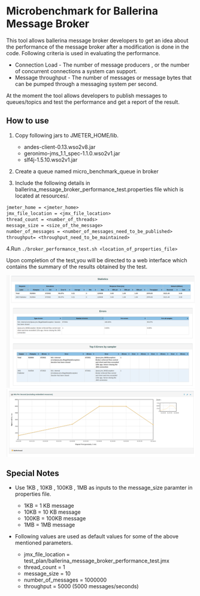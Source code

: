 # Microbenchmark for Ballerina Message Broker

This tool allows ballerina message broker developers to get an idea about the performance of the message broker after a modification is done in the code. Following criteria is used in evaluating the performance.

- Connection Load  - The number of message producers , or the number of concurrent connections a system can support.
- Message throughput - The number of messages or message bytes that can be pumped through a messaging system per second.

At the moment the tool allows developers to publish messages to queues/topics and test the performance and get a report of the result.

## How to use 

1. Copy following jars to JMETER_HOME/lib.

    - andes-client-0.13.wso2v8.jar
    - geronimo-jms_1.1_spec-1.1.0.wso2v1.jar
    - slf4j-1.5.10.wso2v1.jar

2. Create a queue named micro_benchmark_queue in broker

3. Include the following details in ballerina_message_broker_performance_test.properties file which is located at resources/.
```properties
jmeter_home = <jmeter_home>
jmx_file_location = <jmx_file_location>
thread_count = <number_of_threads>
message_size = <size_of_the_message>
number_of_messages = <number_of_messages_need_to_be_published>
throughput= <throughput_need_to_be_maintained>
```
4.Run ```./broker_performance_test.sh <location_of_properties_file>```

Upon completion of the test,you will be directed to a web interface which contains the summary of the results obtained by the test.

![statistics.png](scripts/images/Statistics.png)
![throughput.png](scripts/images/Throughput.png)

## Special Notes

- Use 1KB , 10KB , 100KB , 1MB as inputs to the message_size paramter in properties file.
    - 1KB = 1 KB message
    - 10KB = 10 KB message
    - 100KB = 100KB message
    - 1MB = 1MB message 
  
- Following values are used as default values for some of the above mentioned parameters.
    - jmx_file_location = test_plan/ballerina_message_broker_performance_test.jmx
    - thread_count = 1
    - message_size = 10
    - number_of_messages = 1000000
    - throughput = 5000 (5000 messages/seconds)
    



